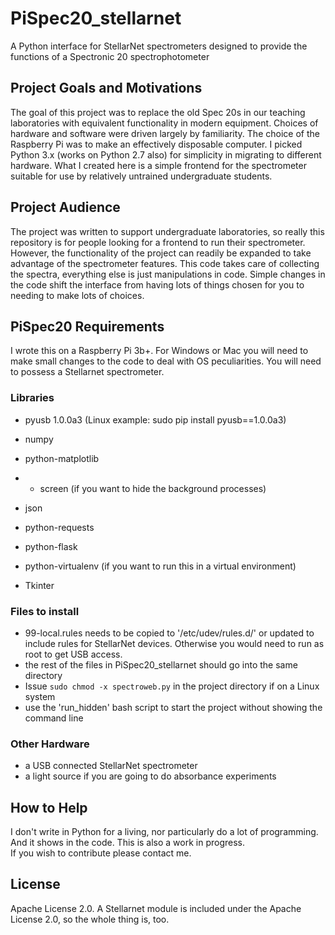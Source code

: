 # PiSpec20_stellarnet
A Python interface for StellarNet spectrometers designed to provide the functions of a Spectronic 20 spectrophotometer
## Project Goals and Motivations  
The goal of this project was to replace the old Spec 20s in our teaching laboratories with equivalent functionality in 
modern equipment.  Choices of hardware and software were driven largely by familiarity.  The choice of the Raspberry Pi was 
to make an effectively disposable computer.  I picked Python 3.x (works on Python 2.7 also) for simplicity in migrating to different hardware.  What I created here is a simple frontend for the spectrometer suitable for use by relatively untrained undergraduate students.
## Project Audience  
The project was written to support undergraduate laboratories, so really this repository is for people looking for a frontend 
to run their spectrometer.  However, the functionality of the project can readily be expanded to take advantage of the 
spectrometer features.  This code takes care of collecting the spectra, everything else is just manipulations in code.  Simple changes in the code shift the interface from having lots of things chosen for you to needing to make lots of choices.
## PiSpec20 Requirements  
I wrote this on a Raspberry Pi 3b+.  For Windows or Mac you will need to make small changes to the code to deal with OS peculiarities.  You will need to possess a Stellarnet spectrometer.
### Libraries  
- pyusb 1.0.0a3  (Linux example:  sudo pip install pyusb==1.0.0a3)
- numpy  
- python-matplotlib  

- - screen (if you want to hide the background processes)
- json  
- python-requests  
- python-flask  
- python-virtualenv  (if you want to run this in a virtual environment)
- Tkinter  
### Files to install
- 99-local.rules  needs to be copied to '/etc/udev/rules.d/' or updated to include rules for StellarNet devices.  Otherwise 
you would need to run as root to get USB access.
- the rest of the files in PiSpec20_stellarnet should go into the same directory
- Issue `sudo chmod -x spectroweb.py` in the project directory if on a Linux system 
- use the 'run_hidden' bash script to start the project without showing the command line
### Other Hardware  
- a USB connected StellarNet spectrometer  
- a light source if you are going to do absorbance experiments
## How to Help  
I don't write in Python for a living, nor particularly do a lot of programming.  And it shows in the code.  This is 
also a work in progress.  
If you wish to contribute please contact me.
## License  
Apache License 2.0.  A Stellarnet module is included under the Apache License 2.0, so the whole thing is, too.
